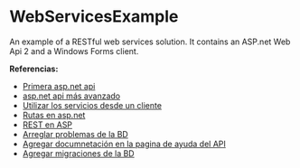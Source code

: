 # WebServicesExample
An example of a RESTful web services solution. It contains an ASP.net Web Api 2  and a Windows Forms client.

**Referencias:**
* [Primera asp.net api](http://www.asp.net/web-api/overview/getting-started-with-aspnet-web-api/tutorial-your-first-web-api)
* [asp.net api más avanzado](http://www.asp.net/web-api/overview/data/using-web-api-with-entity-framework/part-1)
* [Utilizar los servicios desde un cliente](http://www.asp.net/web-api/overview/advanced/calling-a-web-api-from-a-net-client)
* [Rutas en asp.net](http://www.asp.net/web-api/overview/web-api-routing-and-actions/routing-in-aspnet-web-api)
* [REST en ASP](http://www.asp.net/web-api/overview/web-api-routing-and-actions/create-a-rest-api-with-attribute-routing)
* [Arreglar problemas de la BD](http://stackoverflow.com/questions/13275054/ef5-cannot-attach-the-file-0-as-database-1)
* [Agregar documnetación en la pagina de ayuda del API](http://stackoverflow.com/questions/24284413/webapi-help-page-description)
* [Agregar migraciones de la BD](http://www.asp.net/mvc/overview/older-versions/getting-started-with-aspnet-mvc4/adding-a-new-field-to-the-movie-model-and-table)
